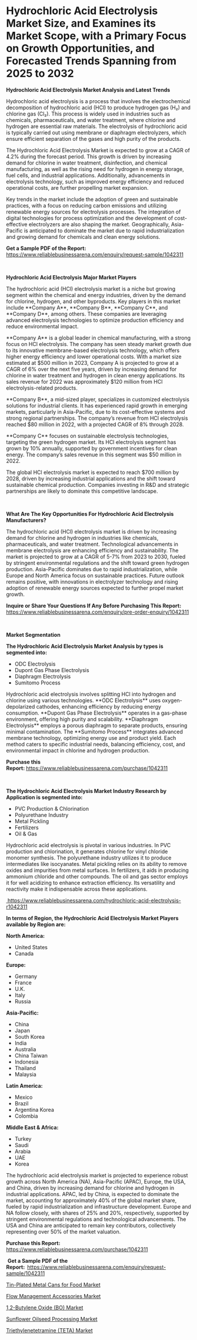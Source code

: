 <p><h1>Hydrochloric Acid Electrolysis Market Size, and Examines its Market Scope, with a Primary Focus on Growth Opportunities, and Forecasted Trends Spanning from 2025 to 2032</h1></p><p><strong>Hydrochloric Acid Electrolysis Market Analysis and Latest Trends</strong></p>
<p><p>Hydrochloric acid electrolysis is a process that involves the electrochemical decomposition of hydrochloric acid (HCl) to produce hydrogen gas (H₂) and chlorine gas (Cl₂). This process is widely used in industries such as chemicals, pharmaceuticals, and water treatment, where chlorine and hydrogen are essential raw materials. The electrolysis of hydrochloric acid is typically carried out using membrane or diaphragm electrolyzers, which ensure efficient separation of the gases and high purity of the products.</p><p>The Hydrochloric Acid Electrolysis Market is expected to grow at a CAGR of 4.2% during the forecast period. This growth is driven by increasing demand for chlorine in water treatment, disinfection, and chemical manufacturing, as well as the rising need for hydrogen in energy storage, fuel cells, and industrial applications. Additionally, advancements in electrolysis technology, such as improved energy efficiency and reduced operational costs, are further propelling market expansion.</p><p>Key trends in the market include the adoption of green and sustainable practices, with a focus on reducing carbon emissions and utilizing renewable energy sources for electrolysis processes. The integration of digital technologies for process optimization and the development of cost-effective electrolyzers are also shaping the market. Geographically, Asia-Pacific is anticipated to dominate the market due to rapid industrialization and growing demand for chemicals and clean energy solutions.</p></p>
<p><strong>Get a Sample PDF of the Report:&nbsp;</strong> <a href="https://www.reliablebusinessarena.com/enquiry/request-sample/1042311?utm_campaign=1943&utm_medium=2&utm_source=Github&utm_content=ia&utm_term=25012025&utm_id=hydrochloric-acid-electrolysis">https://www.reliablebusinessarena.com/enquiry/request-sample/1042311</a></p>
<p>&nbsp;</p>
<p><strong>Hydrochloric Acid Electrolysis Major Market Players</strong></p>
<p><p>The hydrochloric acid (HCl) electrolysis market is a niche but growing segment within the chemical and energy industries, driven by the demand for chlorine, hydrogen, and other byproducts. Key players in this market include **Company A**, **Company B**, **Company C**, and **Company D**, among others. These companies are leveraging advanced electrolysis technologies to optimize production efficiency and reduce environmental impact.</p><p>**Company A** is a global leader in chemical manufacturing, with a strong focus on HCl electrolysis. The company has seen steady market growth due to its innovative membrane-based electrolysis technology, which offers higher energy efficiency and lower operational costs. With a market size estimated at $500 million in 2023, Company A is projected to grow at a CAGR of 6% over the next five years, driven by increasing demand for chlorine in water treatment and hydrogen in clean energy applications. Its sales revenue for 2022 was approximately $120 million from HCl electrolysis-related products.</p><p>**Company B**, a mid-sized player, specializes in customized electrolysis solutions for industrial clients. It has experienced rapid growth in emerging markets, particularly in Asia-Pacific, due to its cost-effective systems and strong regional partnerships. The company’s revenue from HCl electrolysis reached $80 million in 2022, with a projected CAGR of 8% through 2028.</p><p>**Company C** focuses on sustainable electrolysis technologies, targeting the green hydrogen market. Its HCl electrolysis segment has grown by 10% annually, supported by government incentives for clean energy. The company’s sales revenue in this segment was $50 million in 2022.</p><p>The global HCl electrolysis market is expected to reach $700 million by 2028, driven by increasing industrial applications and the shift toward sustainable chemical production. Companies investing in R&D and strategic partnerships are likely to dominate this competitive landscape.</p></p>
<p>&nbsp;</p>
<p><strong>What Are The Key Opportunities For Hydrochloric Acid Electrolysis Manufacturers?</strong></p>
<p><p>The hydrochloric acid (HCl) electrolysis market is driven by increasing demand for chlorine and hydrogen in industries like chemicals, pharmaceuticals, and water treatment. Technological advancements in membrane electrolysis are enhancing efficiency and sustainability. The market is projected to grow at a CAGR of 5-7% from 2023 to 2030, fueled by stringent environmental regulations and the shift toward green hydrogen production. Asia-Pacific dominates due to rapid industrialization, while Europe and North America focus on sustainable practices. Future outlook remains positive, with innovations in electrolyzer technology and rising adoption of renewable energy sources expected to further propel market growth.</p></p>
<p><strong>Inquire or Share Your Questions If Any Before Purchasing This Report:</strong> <a href="https://www.reliablebusinessarena.com/enquiry/pre-order-enquiry/1042311?utm_campaign=1943&utm_medium=2&utm_source=Github&utm_content=ia&utm_term=25012025&utm_id=hydrochloric-acid-electrolysis">https://www.reliablebusinessarena.com/enquiry/pre-order-enquiry/1042311</a></p>
<p>&nbsp;</p>
<p><strong>Market Segmentation</strong></p>
<p><strong>The Hydrochloric Acid Electrolysis Market Analysis by types is segmented into:</strong></p>
<p><ul><li>ODC Electrolysis</li><li>Dupont Gas Phase Electrolysis</li><li>Diaphragm Electrolysis</li><li>Sumitomo Process</li></ul></p>
<p><p>Hydrochloric acid electrolysis involves splitting HCl into hydrogen and chlorine using various technologies. **ODC Electrolysis** uses oxygen-depolarized cathodes, enhancing efficiency by reducing energy consumption. **Dupont Gas Phase Electrolysis** operates in a gas-phase environment, offering high purity and scalability. **Diaphragm Electrolysis** employs a porous diaphragm to separate products, ensuring minimal contamination. The **Sumitomo Process** integrates advanced membrane technology, optimizing energy use and product yield. Each method caters to specific industrial needs, balancing efficiency, cost, and environmental impact in chlorine and hydrogen production.</p></p>
<p><strong>Purchase this Report:&nbsp;</strong><a href="https://www.reliablebusinessarena.com/purchase/1042311?utm_campaign=1943&utm_medium=2&utm_source=Github&utm_content=ia&utm_term=25012025&utm_id=hydrochloric-acid-electrolysis">https://www.reliablebusinessarena.com/purchase/1042311</a></p>
<p>&nbsp;</p>
<p><strong>The Hydrochloric Acid Electrolysis Market Industry Research by Application is segmented into:</strong></p>
<p><ul><li>PVC Production & Chlorination</li><li>Polyurethane Industry</li><li>Metal Pickling</li><li>Fertilizers</li><li>Oil & Gas</li></ul></p>
<p><p>Hydrochloric acid electrolysis is pivotal in various industries. In PVC production and chlorination, it generates chlorine for vinyl chloride monomer synthesis. The polyurethane industry utilizes it to produce intermediates like isocyanates. Metal pickling relies on its ability to remove oxides and impurities from metal surfaces. In fertilizers, it aids in producing ammonium chloride and other compounds. The oil and gas sector employs it for well acidizing to enhance extraction efficiency. Its versatility and reactivity make it indispensable across these applications.</p></p>
<p><a href="https://www.reliablebusinessarena.com/hydrochloric-acid-electrolysis-r1042311?utm_campaign=1943&utm_medium=2&utm_source=Github&utm_content=ia&utm_term=25012025&utm_id=hydrochloric-acid-electrolysis">&nbsp;https://www.reliablebusinessarena.com/hydrochloric-acid-electrolysis-r1042311</a></p>
<p><strong>In terms of Region, the Hydrochloric Acid Electrolysis Market Players available by Region are:</strong></p>
<p>
    <p> <strong> North America: </strong>
        <ul>
            <li>United States</li>
            <li>Canada</li>
        </ul>
        </p> 
    <p> <strong> Europe: </strong>
        <ul>
            <li>Germany</li>
            <li>France</li>
            <li>U.K.</li>
            <li>Italy</li>
            <li>Russia</li>
        </ul>
        </p> 
    <p> <strong> Asia-Pacific: </strong>
        <ul>
            <li>China</li>
            <li>Japan</li>
            <li>South Korea</li>
            <li>India</li>
            <li>Australia</li>
            <li>China Taiwan</li>
            <li>Indonesia</li>
            <li>Thailand</li>
            <li>Malaysia</li>
        </ul>
        </p> 
    <p> <strong> Latin America: </strong>
        <ul>
            <li>Mexico</li>
            <li>Brazil</li>
            <li>Argentina Korea</li>
            <li>Colombia</li>
        </ul>
        </p> 
    <p> <strong> Middle East & Africa: </strong>
        <ul>
            <li>Turkey</li>
            <li>Saudi</li>
            <li>Arabia</li>
            <li>UAE</li>
            <li>Korea</li>
        </ul>
    </p>
    </p>
<p><p>The hydrochloric acid electrolysis market is projected to experience robust growth across North America (NA), Asia-Pacific (APAC), Europe, the USA, and China, driven by increasing demand for chlorine and hydrogen in industrial applications. APAC, led by China, is expected to dominate the market, accounting for approximately 40% of the global market share, fueled by rapid industrialization and infrastructure development. Europe and NA follow closely, with shares of 25% and 20%, respectively, supported by stringent environmental regulations and technological advancements. The USA and China are anticipated to remain key contributors, collectively representing over 50% of the market valuation.</p></p>
<p><strong>Purchase this Report: </strong><a href="https://www.reliablebusinessarena.com/purchase/1042311?utm_campaign=1943&utm_medium=2&utm_source=Github&utm_content=ia&utm_term=25012025&utm_id=hydrochloric-acid-electrolysis">https://www.reliablebusinessarena.com/purchase/1042311</a></p>
<p>&nbsp;<strong>Get a Sample PDF of the Report:&nbsp;&nbsp;</strong><a href="https://www.reliablebusinessarena.com/enquiry/request-sample/1042311?utm_campaign=1943&utm_medium=2&utm_source=Github&utm_content=ia&utm_term=25012025&utm_id=hydrochloric-acid-electrolysis">https://www.reliablebusinessarena.com/enquiry/request-sample/1042311</a></p>
<p><strong></strong></p>
<p><p><a href="https://www.linkedin.com/pulse/analyzing-tin-plated-metal-cans-food-market-2025-2032-zhqff?utm_campaign=1943&utm_medium=2&utm_source=Github&utm_content=ia&utm_term=25012025&utm_id=hydrochloric-acid-electrolysis">Tin-Plated Metal Cans for Food Market</a></p><p><a href="https://www.linkedin.com/pulse/revenue-generation-insights-flow-management-accessories-market-etnze?utm_campaign=1943&utm_medium=2&utm_source=Github&utm_content=ia&utm_term=25012025&utm_id=hydrochloric-acid-electrolysis">Flow Management Accessories Market</a></p><p><a href="https://www.linkedin.com/pulse/market-insights-12-butylene-oxide-bomarket-trends-past-9zjpc?utm_campaign=1943&utm_medium=2&utm_source=Github&utm_content=ia&utm_term=25012025&utm_id=hydrochloric-acid-electrolysis">1,2-Butylene Oxide (BO) Market</a></p><p><a href="https://www.linkedin.com/pulse/comprehensive-analysis-sunflower-oilseed-processing-ofkqc?utm_campaign=1943&utm_medium=2&utm_source=Github&utm_content=ia&utm_term=25012025&utm_id=hydrochloric-acid-electrolysis">Sunflower Oilseed Processing Market</a></p><p><a href="https://www.linkedin.com/pulse/triethylenetetramine-teta-market-research-report-identifying-roarc?utm_campaign=1943&utm_medium=2&utm_source=Github&utm_content=ia&utm_term=25012025&utm_id=hydrochloric-acid-electrolysis">Triethylenetetramine (TETA) Market</a></p></p>